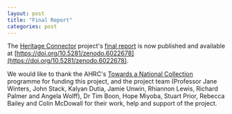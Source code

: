 ```yaml
---
layout: post
title: "Final Report"
categories: post
---
```


The [Heritage Connector](https://www.sciencemuseumgroup.org.uk/project/heritage-connector/) project's [final report](https://zenodo.org/record/6022678) is now published and available at [https://doi.org/10.5281/zenodo.6022678](https://doi.org/10.5281/zenodo.6022678).

We would like to thank the AHRC's [Towards a National Collection](http://nationalcollection.org.uk) programme for funding this project, and the project team (Professor Jane Winters, John Stack, Kalyan Dutia, Jamie Unwin, Rhiannon Lewis, Richard Palmer and Angela Wolff), Dr Tim Boon, Hope Miyoba, Stuart Prior, Rebecca Bailey and Colin McDowall for their work, help and support of the project.
